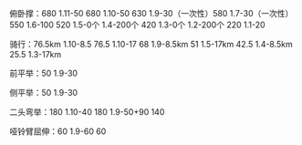 俯卧撑：680
1.11-50 680
1.10-50 630
1.9-30（一次性）580
1.7-30（一次性） 550
1.6-100 520
1.5-0个
1.4-200个 420
1.3-0个
1.2-200个 220
1.1-20

骑行：76.5km
1.10-8.5 76.5
1.10-17 68
1.9-8.5km 51
1.5-17km 42.5
1.4-8.5km 25.5
1.3-17km

前平举：50
1.9-30

侧平举：50
1.9-30

二头弯举：180
1.10-40 180
1.9-50+90 140

哑铃臂屈伸：60
1.9-60 60
